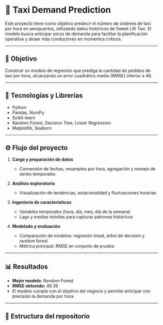 # 🚕 Taxi Demand Prediction

Este proyecto tiene como objetivo predecir el número de órdenes de taxi por hora en aeropuertos, utilizando datos históricos de Sweet Lift Taxi. El modelo busca anticipar picos de demanda para facilitar la planificación operativa y atraer más conductores en momentos críticos.

---

## 🎯 Objetivo

Construir un modelo de regresión que prediga la cantidad de pedidos de taxi por hora, alcanzando un error cuadrático medio (RMSE) inferior a 48.

---

## 🧰 Tecnologías y Librerías

- Python  
- Pandas, NumPy  
- Scikit-learn  
- Random Forest, Decision Tree, Linear Regression  
- Matplotlib, Seaborn

---

## ⚙️ Flujo del proyecto

1. **Carga y preparación de datos**
   - Conversión de fechas, resampleo por hora, agregación y manejo de series temporales

2. **Análisis exploratorio**
   - Visualización de tendencias, estacionalidad y fluctuaciones horarias

3. **Ingeniería de características**
   - Variables temporales (hora, día, mes, día de la semana)
   - Lags y medias móviles para capturar patrones históricos

4. **Modelado y evaluación**
   - Comparación de modelos: regresión lineal, árbol de decisión y random forest
   - Métrica principal: RMSE en conjunto de prueba

---

## 📊 Resultados

- **Mejor modelo:** Random Forest  
- **RMSE obtenido:** 46.39  
- El modelo cumple con el objetivo del negocio y permite anticipar con precisión la demanda por hora.

---

## 📁 Estructura del repositorio

